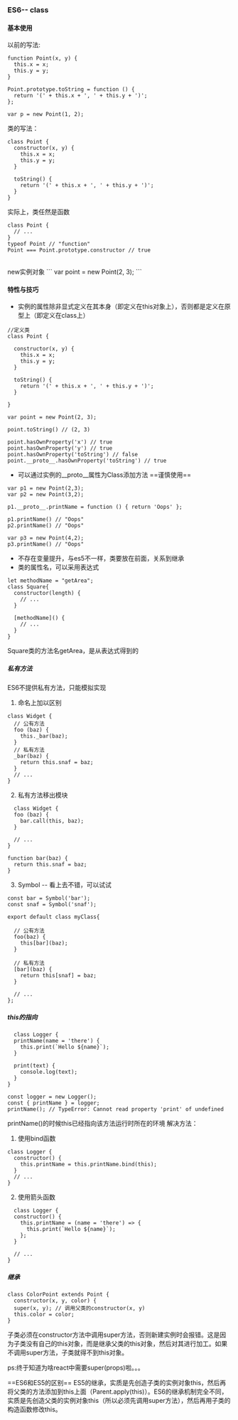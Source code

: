 ### ES6-- class

#### 基本使用

以前的写法:
```
function Point(x, y) {
  this.x = x;
  this.y = y;
}

Point.prototype.toString = function () {
  return '(' + this.x + ', ' + this.y + ')';
};

var p = new Point(1, 2);
```

类的写法：
```
class Point {
  constructor(x, y) {
    this.x = x;
    this.y = y;
  }

  toString() {
    return '(' + this.x + ', ' + this.y + ')';
  }
}
```

实际上，类任然是函数
```
class Point {
  // ...
}
typeof Point // "function"
Point === Point.prototype.constructor // true
```
<br>
new实例对象
```
  var point = new Point(2, 3);
```

#### 特性与技巧
- 实例的属性除非显式定义在其本身（即定义在this对象上），否则都是定义在原型上（即定义在class上）
```
//定义类
class Point {

  constructor(x, y) {
    this.x = x;
    this.y = y;
  }

  toString() {
    return '(' + this.x + ', ' + this.y + ')';
  }

}

var point = new Point(2, 3);

point.toString() // (2, 3)

point.hasOwnProperty('x') // true
point.hasOwnProperty('y') // true
point.hasOwnProperty('toString') // false
point.__proto__.hasOwnProperty('toString') // true
```
- 可以通过实例的__proto__属性为Class添加方法 ==谨慎使用==
```
var p1 = new Point(2,3);
var p2 = new Point(3,2);

p1.__proto__.printName = function () { return 'Oops' };

p1.printName() // "Oops"
p2.printName() // "Oops"

var p3 = new Point(4,2);
p3.printName() // "Oops"
```
- 不存在变量提升，与es5不一样，类要放在前面，关系到继承
- 类的属性名，可以采用表达式
```
let methodName = "getArea";
class Square{
  constructor(length) {
    // ...
  }

  [methodName]() {
    // ...
  }
}
```
Square类的方法名getArea，是从表达式得到的

##### 私有方法
ES6不提供私有方法，只能模拟实现
1. 命名上加以区别
```
class Widget {
  // 公有方法
  foo (baz) {
    this._bar(baz);
  }
  // 私有方法
  _bar(baz) {
    return this.snaf = baz;
  }
  // ...
}
```
2. 私有方法移出模块
```
  class Widget {
  foo (baz) {
    bar.call(this, baz);
  }

  // ...
}

function bar(baz) {
  return this.snaf = baz;
}
```
3. Symbol  -- 看上去不错，可以试试
```
const bar = Symbol('bar');
const snaf = Symbol('snaf');

export default class myClass{

  // 公有方法
  foo(baz) {
    this[bar](baz);
  }

  // 私有方法
  [bar](baz) {
    return this[snaf] = baz;
  }

  // ...
};
```

##### this的指向
```
  class Logger {
  printName(name = 'there') {
    this.print(`Hello ${name}`);
  }

  print(text) {
    console.log(text);
  }
}

const logger = new Logger();
const { printName } = logger;
printName(); // TypeError: Cannot read property 'print' of undefined
```
printName()的时候this已经指向该方法运行时所在的环境
解决方法：
1. 使用bind函数
```
class Logger {
  constructor() {
    this.printName = this.printName.bind(this);
  }
  // ...
}
```
2. 使用箭头函数
```
  class Logger {
  constructor() {
    this.printName = (name = 'there') => {
      this.print(`Hello ${name}`);
    };
  }

  // ...
}
```

##### 继承
```
class ColorPoint extends Point {
  constructor(x, y, color) {
  super(x, y); // 调用父类的constructor(x, y)
  this.color = color;
}
```
子类必须在constructor方法中调用super方法，否则新建实例时会报错。这是因为子类没有自己的this对象，而是继承父类的this对象，然后对其进行加工。如果不调用super方法，子类就得不到this对象。

ps:终于知道为啥react中需要super(props)啦。。。

==ES6和ES5的区别==
ES5的继承，实质是先创造子类的实例对象this，然后再将父类的方法添加到this上面（Parent.apply(this)）。ES6的继承机制完全不同，实质是先创造父类的实例对象this（所以必须先调用super方法），然后再用子类的构造函数修改this。

